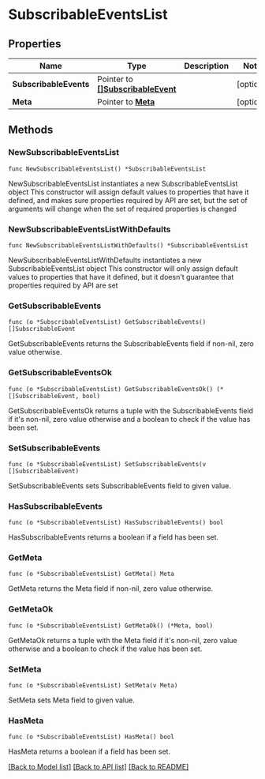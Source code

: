 # SubscribableEventsList

## Properties

Name | Type | Description | Notes
------------ | ------------- | ------------- | -------------
**SubscribableEvents** | Pointer to [**[]SubscribableEvent**](SubscribableEvent.md) |  | [optional] 
**Meta** | Pointer to [**Meta**](Meta.md) |  | [optional] 

## Methods

### NewSubscribableEventsList

`func NewSubscribableEventsList() *SubscribableEventsList`

NewSubscribableEventsList instantiates a new SubscribableEventsList object
This constructor will assign default values to properties that have it defined,
and makes sure properties required by API are set, but the set of arguments
will change when the set of required properties is changed

### NewSubscribableEventsListWithDefaults

`func NewSubscribableEventsListWithDefaults() *SubscribableEventsList`

NewSubscribableEventsListWithDefaults instantiates a new SubscribableEventsList object
This constructor will only assign default values to properties that have it defined,
but it doesn't guarantee that properties required by API are set

### GetSubscribableEvents

`func (o *SubscribableEventsList) GetSubscribableEvents() []SubscribableEvent`

GetSubscribableEvents returns the SubscribableEvents field if non-nil, zero value otherwise.

### GetSubscribableEventsOk

`func (o *SubscribableEventsList) GetSubscribableEventsOk() (*[]SubscribableEvent, bool)`

GetSubscribableEventsOk returns a tuple with the SubscribableEvents field if it's non-nil, zero value otherwise
and a boolean to check if the value has been set.

### SetSubscribableEvents

`func (o *SubscribableEventsList) SetSubscribableEvents(v []SubscribableEvent)`

SetSubscribableEvents sets SubscribableEvents field to given value.

### HasSubscribableEvents

`func (o *SubscribableEventsList) HasSubscribableEvents() bool`

HasSubscribableEvents returns a boolean if a field has been set.

### GetMeta

`func (o *SubscribableEventsList) GetMeta() Meta`

GetMeta returns the Meta field if non-nil, zero value otherwise.

### GetMetaOk

`func (o *SubscribableEventsList) GetMetaOk() (*Meta, bool)`

GetMetaOk returns a tuple with the Meta field if it's non-nil, zero value otherwise
and a boolean to check if the value has been set.

### SetMeta

`func (o *SubscribableEventsList) SetMeta(v Meta)`

SetMeta sets Meta field to given value.

### HasMeta

`func (o *SubscribableEventsList) HasMeta() bool`

HasMeta returns a boolean if a field has been set.


[[Back to Model list]](../README.md#documentation-for-models) [[Back to API list]](../README.md#documentation-for-api-endpoints) [[Back to README]](../README.md)


